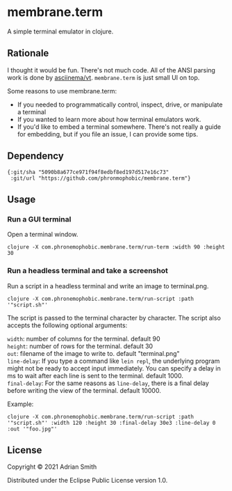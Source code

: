 # membrane.term

A simple terminal emulator in clojure.

## Rationale

I thought it would be fun. There's not much code. All of the ANSI parsing work is done by [asciinema/vt](https://github.com/asciinema/vt). `membrane.term` is just small UI on top.

Some reasons to use membrane.term:
- If you needed to programmatically control, inspect, drive, or manipulate a terminal
- If you wanted to learn more about how terminal emulators work.
- If you'd like to embed a terminal somewhere. There's not really a guide for embedding, but if you file an issue, I can provide some tips.

## Dependency

```
{:git/sha "5090b8a677ce971f94f8edbf8ed197d517e16c73"
 :git/url "https://github.com/phronmophobic/membrane.term"}
```

## Usage

### Run a GUI terminal

Open a terminal window.

    clojure -X com.phronemophobic.membrane.term/run-term :width 90 :height 30
    
### Run a headless terminal and take a screenshot

Run a script in a headless terminal and write an image to terminal.png.

    clojure -X com.phronemophobic.membrane.term/run-script :path '"script.sh"'
    
The script is passed to the terminal character by character. The script also accepts the following optional arguments:

`width`: number of columns for the terminal. default 90  
`height`: number of rows for the terminal. default 30  
`out`: filename of the image to write to. default "terminal.png"  
`line-delay`: If you type a command like `lein repl`, the underlying program might not be ready to accept input immediately. You can specify a delay in ms to wait after each line is sent to the terminal. default 1000.  
`final-delay`: For the same reasons as `line-delay`, there is a final delay before writing the view of the terminal. default 10000.  

Example:

    clojure -X com.phronemophobic.membrane.term/run-script :path '"script.sh"' :width 120 :height 30 :final-delay 30e3 :line-delay 0 :out '"foo.jpg"'

## License

Copyright © 2021 Adrian Smith

Distributed under the Eclipse Public License version 1.0.

